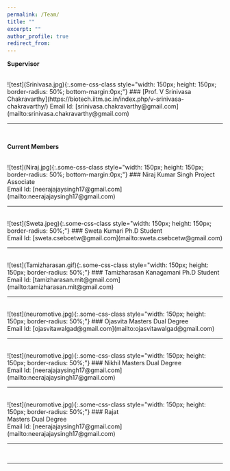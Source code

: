 ```yaml
---
permalink: /Team/
title: ""
excerpt: ""
author_profile: true
redirect_from: 
---
```

<p align="center">
  
  <b>Supervisor</b>
  
</p>
<br>
![test](Srinivasa.jpg){:.some-css-class style="width: 150px; height: 150px; border-radius: 50%; bottom-margin:0px;"}
### [Prof. V Srinivasa Chakravarthy](https://biotech.iitm.ac.in/index.php/v-srinivasa-chakravarthy/)
<span style="font-size: 1em;">Email Id:</span>
[srinivasa.chakravarthy@gmail.com](mailto:srinivasa.chakravarthy@gmail.com) 
<br>

***

<br>

<p align="center">
  
  <b>Current Members</b>
  
</p>
<br>
![test](Niraj.jpg){:.some-css-class style="width: 150px; height: 150px; border-radius: 50%; bottom-margin:0px;"}
### Niraj Kumar Singh
Project Associate
<br><span style="font-size: 1em;">Email Id:</span>
[neerajajaysingh17@gmail.com](mailto:neerajajaysingh17@gmail.com) 
<br>

***

<br>
![test](Sweta.jpeg){:.some-css-class style="width: 150px; height: 150px; border-radius: 50%;"}    
### Sweta Kumari
Ph.D Student
<br><span style="font-size: 1em;">Email Id:</span>
[sweta.csebcetw@gmail.com](mailto:sweta.csebcetw@gmail.com) 
<br>

***

<br>
![test](Tamizharasan.gif){:.some-css-class style="width: 150px; height: 150px; border-radius: 50%;"}    
### Tamizharasan Kanagamani
Ph.D Student
<br><span style="font-size: 1em;">Email Id:</span>
[tamizharasan.mit@gmail.com](mailto:tamizharasan.mit@gmail.com) 
<br>

***

<br>
![test](neuromotive.jpg){:.some-css-class style="width: 150px; height: 150px;  border-radius: 50%;"}
###  Ojasvita
Masters Dual Degree
<br><span style="font-size: 1em;">Email Id:</span>
[ojasvitawalgad@gmail.com](mailto:ojasvitawalgad@gmail.com) 
<br>

***

<br>
![test](neuromotive.jpg){:.some-css-class style="width: 150px; height: 150px; border-radius: 50%;"}
### Nikhil
Masters Dual Degree
<br><span style="font-size: 1em;">Email Id:</span>
[neerajajaysingh17@gmail.com](mailto:neerajajaysingh17@gmail.com) 
<br>

***

<br>
![test](neuromotive.jpg){:.some-css-class style="width: 150px; height: 150px; border-radius: 50%;"}
### Rajat<br>
Masters Dual Degree
<br><span style="font-size: 1em;">Email Id:</span>
[neerajajaysingh17@gmail.com](mailto:neerajajaysingh17@gmail.com) 
<br>

***

<br>

---
